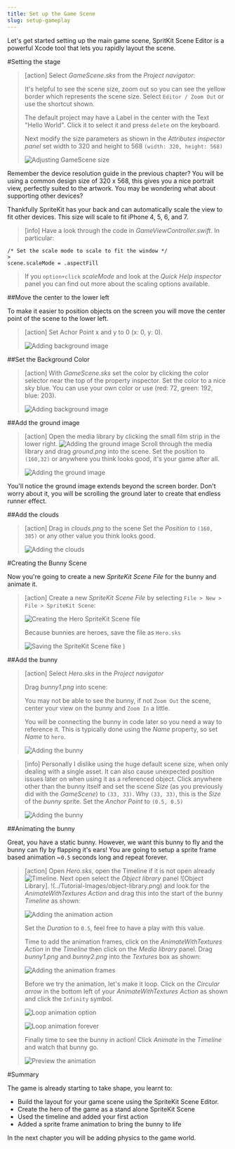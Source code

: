 ```yaml
---
title: Set up the Game Scene
slug: setup-gameplay
---
```


Let's get started setting up the main game scene, SpritKit Scene Editor is a powerful Xcode tool that lets you rapidly layout the scene.

#Setting the stage

> [action]
> Select *GameScene.sks* from the *Project navigator*:
>
> It's helpful to see the scene size, zoom out so you can see the yellow border which represents the scene size. Select `Editor / Zoom Out` or use the shortcut shown.
>
>The default project may have a Label in the center with the Text "Hello World". Click it to select it and press `delete` on the keyboard. 
>
> Next modify the size parameters as shown in the *Attributes inspector panel* set width to 320 and height to 568 `(width: 320, height: 568)`
>
> ![Adjusting GameScene size](../Tutorial-Images/xcode_gamescene_size.png)
>

Remember the device resolution guide in the previous chapter? You will be using a common design size of 320 x 568, this gives you a nice portrait view, perfectly suited to the artwork.  You may be wondering what about supporting other devices?

Thankfully SpriteKit has your back and can automatically scale the view to fit other devices. This size will scale to fit iPhone 4, 5, 6, and 7. 

> [info]
> Have a look through the code in *GameViewController.swift*.  In particular:
>
```
/* Set the scale mode to scale to fit the window */
>
scene.scaleMode = .aspectFill
```
>
> If you `option+click` *scaleMode* and look at the *Quick Help inspector* panel you can find out more about the scaling options available.
>

##Move the center to the lower left

To make it easier to position objects on the screen you will move the center point of the scene to the lower left. 

> [action]
> Set Achor Point x and y to 0 (x: 0, y: 0).
>
> ![Adding background image](../Tutorial-Images/Xcode-set-anchor-point.png)
>

##Set the Background Color

> [action]
> With *GameScene.sks* set the color by clicking the color selector near the top of the property inspector. Set the color to a nice sky blue. You can use 
> your own color or use (red: 72, green: 192, blue: 203).
>
> ![Adding background image](../Tutorial-Images/Xcode-Background-color.png)
>

##Add the ground image

> [action]
> Open the media library by clicking the small film strip in the lower right. ![Adding the ground image](../Tutorial-Images/media-library.png)
> Scroll through the media library and drag *ground.png* into the scene.
> Set the position to `(160,32)` or anywhere you think looks good, it's your game after all.
>
> ![Adding the ground image](../Tutorial-Images/xcode_gamescene_add_ground.png)
>

You'll notice the ground image extends beyond the screen border. Don't worry about it, you will be scrolling the ground later to create that endless runner effect.

##Add the clouds

> [action]
> Drag in *clouds.png* to the scene
> Set the *Position* to `(160, 385)` or any other value you think looks good.
>
> ![Adding the clouds](../Tutorial-Images/xcode_gamescene_add_clouds.png)
>

#Creating the Bunny Scene

Now you're going to create a new *SpriteKit Scene File* for the bunny and animate it.

> [action]
> Create a new *SpriteKit Scene File* by selecting `File > New > File > SpriteKit Scene`:
>
> ![Creating the Hero SpriteKit Scene file](../Tutorial-Images/xcode_add_sks.png)
>
> Because bunnies are heroes, save the file as `Hero.sks`
>
> ![Saving the SpriteKit Scene fike](../Tutorial-Images/xcode_add_sks_hero.png)
>)

##Add the bunny

> [action]
> Select *Hero.sks* in the *Project navigator*
>
> Drag *bunny1.png* into scene:
>
> You may not be able to see the bunny, if not `Zoom Out` the scene, center your view on the bunny and `Zoom In` a little.
>
> You will be connecting the bunny in code later so you need a way to reference it.  This is typically done using the *Name* property, so set *Name* to `hero`.
>
> ![Adding the bunny](../Tutorial-Images/xcode_add_bunny_hero_scene.png)
>

<!--  -->

> [info]
> Personally I dislike using the huge default scene size, when only dealing with a single asset. It can also cause unexpected position issues later on when using it as a referenced object.
> Click anywhere other than the bunny itself and set the scene *Size* (as you previously did with the *GameScene*) to `(33, 33)`.  Why `(33, 33)`, this is the *Size* of the *bunny* sprite.
> Set the *Anchor Point* to `(0.5, 0.5)`
>
> ![Adding the bunny](../Tutorial-Images/hero-scene-size.png)
>

##Animating the bunny

Great, you have a static bunny.  However, we want this bunny to fly and the bunny can fly by flapping it's ears!
You are going to setup a sprite frame based animation ~`0.5` seconds long and repeat forever.

> [action]
> Open *Hero.sks*, open the Timeline if it is not open already ![Timeline](../Tutorial-Images/timeline.png).
> Next open select the *Object library* panel ![Object Library].
> !(../Tutorial-Images/object-library.png) and look for the *AnimateWithTextures Action* and drag this
> into the start of the bunny *Timeline* as shown:
>
> ![Adding the animation action](../Tutorial-Images/xcode_hero_add_action.png)
>
> Set the *Duration* to `0.5`, feel free to have a play with this value.
>
> Time to add the animation frames, click on the *AnimateWithTextures Action* in the *Timeline* then click on the *Media library* panel.
> Drag *bunny1.png* and *bunny2.png* into the *Textures* box as shown:
>
> ![Adding the animation frames](../Tutorial-Images/xcode_hero_add_action_frames.png)
>
> Before we try the animation, let's make it loop.  Click on the *Circular arrow* in the bottom left of your *AnimateWithTextures Action* as shown and click the `Infinity` symbol.
>
> ![Loop animation option](../Tutorial-Images/xcode_hero_action_loop.png)
>
> ![Loop animation forever](../Tutorial-Images/xcode_hero_animation_action_loop.png)
>
> Finally time to see the bunny in action! Click *Animate* in the *Timeline* and watch that bunny go.
>
> ![Preview the animation](../Tutorial-Images/xcode_timeline_animate.png)
>

#Summary

The game is already starting to take shape, you learnt to:

- Build the layout for your game scene using the SpriteKit Scene Editor.
- Create the hero of the game as a stand alone SpriteKit Scene
- Used the timeline and added your first action
- Added a sprite frame animation to bring the bunny to life

In the next chapter you will be adding physics to the game world.
